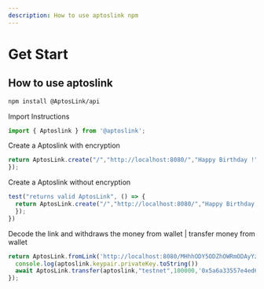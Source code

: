 ```yaml
---
description: How to use aptoslink npm
---
```


# Get Start

## How to use aptoslink

```bash
npm install @AptosLink/api
```

Import Instructions

```js
import { Aptoslink } from '@aptoslink';
```

Create a Aptoslink with encryption

```js
return AptosLink.create("/","http://localhost:8080/","Happy Birthday !",true,"").then((aptoslink: AptosLink) => {
});
```

Create a Aptoslink without encryption

```js
test("returns valid AptosLink", () => {
  return AptosLink.create("/","http://localhost:8080/","Happy Birthday !",false,"").then((aptoslink: AptosLink) => {
  });
})
```

Decode the link and withdraws the money from wallet | transfer money from wallet

```js
return AptosLink.fromLink('http://localhost:8080/MHhhODY5ODZhOWRmODAyYzc5NTAwMmI4Njg4YWM4ZmRlMGQzOTJlMWUyMzE0NjQ5MTIxMzRlNjFmYzYwNGM4YzJl/SGFwcHkgQmlydGhkYXkgIQ==/').then(async (aptoslink: AptosLink) => {
  console.log(aptoslink.keypair.privateKey.toString())
  await AptosLink.transfer(aptoslink,"testnet",100000,'0x5a6a33557e4ed68ad4f78dc71a2fdbc5e07b18530074c1b43078ebe45d305cfd')
});
```
